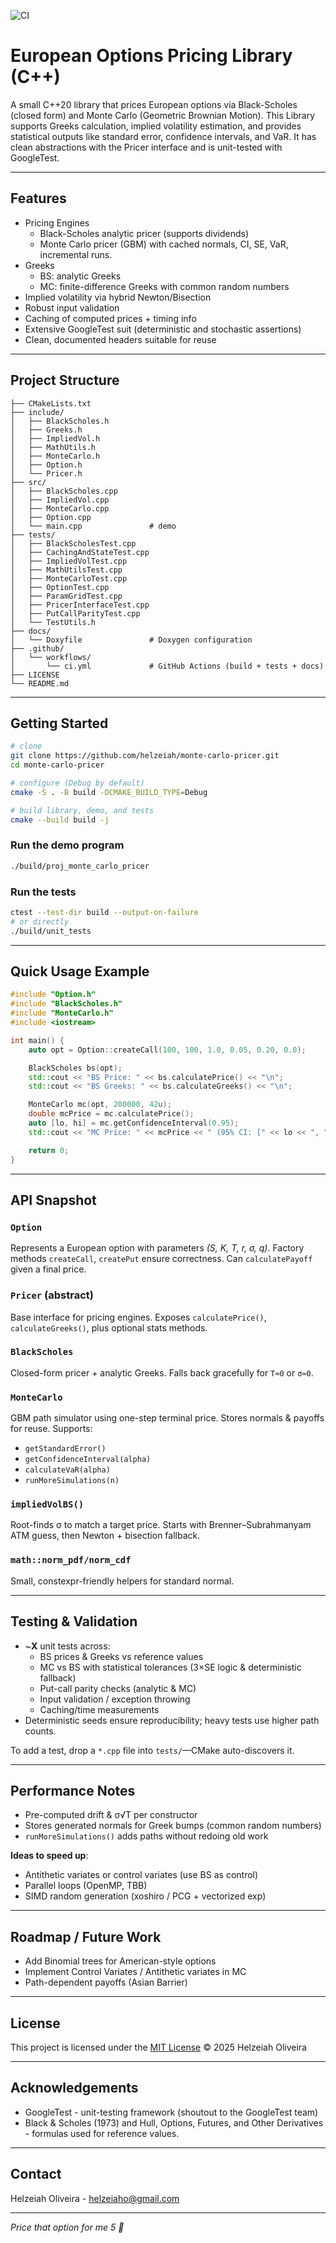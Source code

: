 ![CI](https://github.com/helzeiah/monte-carlo-pricer/actions/workflows/ci.yml/badge.svg)
# European Options Pricing Library (C++)

A small C++20 library that prices European options via Black-Scholes (closed form) and Monte Carlo (Geometric Brownian Motion). This Library supports Greeks calculation, implied volatility estimation, and provides statistical outputs like standard error, confidence intervals, and VaR. It has clean abstractions with the Pricer interface and is unit-tested with GoogleTest.

---

## Features
* Pricing Engines
  * Black-Scholes analytic pricer (supports dividends)
  * Monte Carlo pricer (GBM) with cached normals, CI, SE, VaR, incremental runs.
* Greeks
  * BS: analytic Greeks
  * MC: finite-difference Greeks with common random numbers
* Implied volatility via hybrid Newton/Bisection
* Robust input validation
* Caching of computed prices + timing info
* Extensive GoogleTest suit (deterministic and stochastic assertions)
* Clean, documented headers suitable for reuse

---

## Project Structure
```monte-carlo-pricer/
├── CMakeLists.txt
├── include/
│   ├── BlackScholes.h
│   ├── Greeks.h
│   ├── ImpliedVol.h
│   ├── MathUtils.h
│   ├── MonteCarlo.h
│   ├── Option.h
│   └── Pricer.h
├── src/
│   ├── BlackScholes.cpp
│   ├── ImpliedVol.cpp
│   ├── MonteCarlo.cpp
│   ├── Option.cpp
│   └── main.cpp               # demo
├── tests/
│   ├── BlackScholesTest.cpp
│   ├── CachingAndStateTest.cpp
│   ├── ImpliedVolTest.cpp
│   ├── MathUtilsTest.cpp
│   ├── MonteCarloTest.cpp
│   ├── OptionTest.cpp
│   ├── ParamGridTest.cpp
│   ├── PricerInterfaceTest.cpp
│   ├── PutCallParityTest.cpp
│   └── TestUtils.h
├── docs/
│   └── Doxyfile               # Doxygen configuration
├── .github/
│   └── workflows/
│       └── ci.yml             # GitHub Actions (build + tests + docs)
├── LICENSE
└── README.md
```

---

## Getting Started
```bash
# clone
git clone https://github.com/helzeiah/monte-carlo-pricer.git
cd monte-carlo-pricer

# configure (Debug by default)
cmake -S . -B build -DCMAKE_BUILD_TYPE=Debug

# build library, demo, and tests
cmake --build build -j
```

### Run the demo program

```bash
./build/proj_monte_carlo_pricer
```

### Run the tests

```bash
ctest --test-dir build --output-on-failure
# or directly
./build/unit_tests
```

---

## Quick Usage Example

```cpp
#include "Option.h"
#include "BlackScholes.h"
#include "MonteCarlo.h"
#include <iostream>

int main() {
    auto opt = Option::createCall(100, 100, 1.0, 0.05, 0.20, 0.0);

    BlackScholes bs(opt);
    std::cout << "BS Price: " << bs.calculatePrice() << "\n";
    std::cout << "BS Greeks: " << bs.calculateGreeks() << "\n";

    MonteCarlo mc(opt, 200000, 42u);
    double mcPrice = mc.calculatePrice();
    auto [lo, hi] = mc.getConfidenceInterval(0.95);
    std::cout << "MC Price: " << mcPrice << " (95% CI: [" << lo << ", " << hi << "])\n";

    return 0;
}
```

---

## API Snapshot

### `Option`

Represents a European option with parameters *(S, K, T, r, σ, q)*. Factory methods `createCall`, `createPut` ensure correctness. Can `calculatePayoff` given a final price.

### `Pricer` (abstract)

Base interface for pricing engines. Exposes `calculatePrice()`, `calculateGreeks()`, plus optional stats methods.

### `BlackScholes`

Closed-form pricer + analytic Greeks. Falls back gracefully for `T≈0` or `σ≈0`.

### `MonteCarlo`

GBM path simulator using one-step terminal price. Stores normals & payoffs for reuse. Supports:

- `getStandardError()`
- `getConfidenceInterval(alpha)`
- `calculateVaR(alpha)`
- `runMoreSimulations(n)`

### `impliedVolBS()`

Root-finds σ to match a target price. Starts with Brenner–Subrahmanyam ATM guess, then Newton + bisection fallback.

### `math::norm_pdf/norm_cdf`

Small, constexpr-friendly helpers for standard normal.

---

## Testing & Validation

- \~**X** unit tests across:
  - BS prices & Greeks vs reference values
  - MC vs BS with statistical tolerances (3×SE logic & deterministic fallback)
  - Put-call parity checks (analytic & MC)
  - Input validation / exception throwing
  - Caching/time measurements
- Deterministic seeds ensure reproducibility; heavy tests use higher path counts.

To add a test, drop a `*.cpp` file into `tests/`—CMake auto-discovers it.

---

## Performance Notes

- Pre-computed drift & σ√T per constructor
- Stores generated normals for Greek bumps (common random numbers)
- `runMoreSimulations()` adds paths without redoing old work

**Ideas to speed up**:

- Antithetic variates or control variates (use BS as control)
- Parallel loops (OpenMP, TBB)
- SIMD random generation (xoshiro / PCG + vectorized exp)

---

## Roadmap / Future Work

- Add Binomial trees for American-style options
- Implement Control Variates / Antithetic variates in MC
- Path-dependent payoffs (Asian Barrier)

---

## License
This project is licensed under the [MIT License](./LICENSE) © 2025 Helzeiah Oliveira

---

## Acknowledgements

* GoogleTest - unit-testing framework (shoutout to the GoogleTest team)
* Black & Scholes (1973) and Hull, Options, Futures, and Other Derivatives - formulas used for reference values.

---

## Contact

Helzeiah Oliveira - helzeiaho@gmail.com

---

*Price that option for me 5 🙂*






